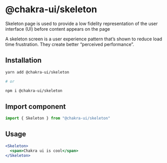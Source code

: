 # @chakra-ui/skeleton

Skeleton page is used to provide a low fidelity representation of the user
interface (UI) before content appears on the page

A skeleton screen is a user experience pattern that’s shown to reduce load time
frustration. They create better “perceived performance”.

## Installation

```sh
yarn add @chakra-ui/skeleton

# or

npm i @chakra-ui/skeleton
```

## Import component

```jsx
import { Skeleton } from "@chakra-ui/skeleton"
```

## Usage
```jsx
<Skeleton>
  <span>Chakra ui is cool</span>
</Skeleton>
```

